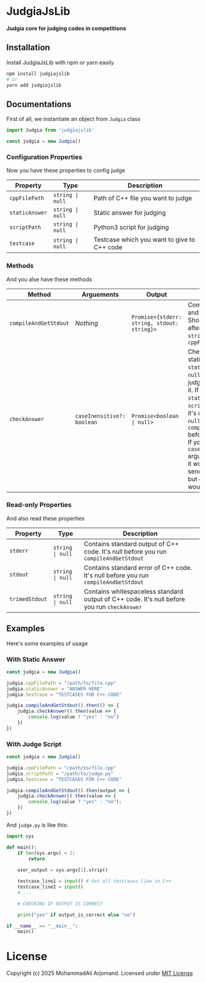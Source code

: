 # JudgiaJsLib
**Judgia core for judging codes in competitions**

## Installation
Install JudgiaJsLib with npm or yarn easily
```bash
npm install judgiajslib
# or
yarn add judgiajslib
```

## Documentations
First of all, we instantiate an object from `Judgia` class

```ts
import Judgia from 'judgiajslib'

const judgia = new Judgia()
```

### Configuration Properties
Now you have these properties to config judge

Property       | Type             | Description
---------------|------------------|------------------------------------
`cppFilePath`  | `string \| null` | Path of C++ file you want to judge
`staticAnswer` | `string \| null` | Static answer for judging
`scriptPath`   | `string \| null` | Python3 script for judging
`testcase`     | `string \| null` | Testcase which you want to give to C++ code

### Methods
And you alse have these methods

Method                | Arguements                 | Output                                      | Description
----------------------|----------------------------|---------------------------------------------|--------------------------------------------
`compileAndGetStdout` | _Nothing_                  | `Promise<{stderr: string, stdout: string}>` | Compiles C++ code and executes it. Should be runned after setting a `string` value for `cppFilePath`
`checkAnswer`         | `caseInensitive?: boolean` | `Promise<boolean \| null>`                  | Checks output with static answer. If `staticAnswer` is `null`, it would run judge script and use it. If both `staticAnswer` and `scriptPath` are `null` it's output would be `null`. Also running `compileAndGetStdout` before it is required. If you set `caseInensitive` arguement to `false` it would be sencetive to letters. but otherwise it wouldn't.

### Read-only Properties
And also read these properties

Property       | Type             | Description
---------------|------------------|------------------------------------
`stderr`       | `string \| null` | Contains standard output of C++ code. It's null before you run `compileAndGetStdout`
`stdout`       | `string \| null` | Contains standard error of C++ code. It's null before you run `compileAndGetStdout`
`trimedStdout` | `string \| null` | Contains whitespaceless standard output of C++ code. It's null before you run `checkAnswer`

## Examples
Here's some examples of usage

### With Static Answer
```ts
const judgia = new Judgia()

judgia.cppFilePath = "/path/to/file.cpp"
judgia.staticAnswer = "ANSWER HERE"
judgia.testcase = "TESTCASES FOR C++ CODE"

judgia.compileAndGetStdout().then(() => {
    judgia.checkAnswer().then(value => {
        console.log(value ? "yes" : "no")
    })
})
```

### With Judge Script
```ts
const judgia = new Judgia()

judgia.cppFilePath = "/path/to/file.cpp"
judgia.scriptPath = "/path/to/judge.py"
judgia.testcase = "TESTCASES FOR C++ CODE"

judgia.compileAndGetStdout().then(output => {
    judgia.checkAnswer().then(value => {
        console.log(value ? "yes" : "no");
    })
})
```
And `judge.py` is like this:
```py
import sys

def main():
    if len(sys.argv) < 2:
        return
    
    user_output = sys.argv[1].strip()

    testcase_line1 = input() # Get all testcases like in C++
    testcase_line2 = input()
    # ...

    # CHECKING IF OUTPUT IS CORRECT

    print("yes" if output_is_correct else "no")

if __name__ == "__main__":
    main()
```

# License
Copyright (c) 2025 MohammadAli Arjomand.
Licensed under [MIT License](LICENSE)